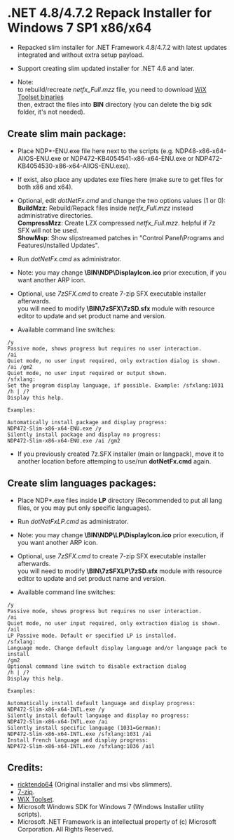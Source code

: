 # .NET 4.8/4.7.2 Repack Installer for Windows 7 SP1 x86/x64

* Repacked slim installer for .NET Framework 4.8/4.7.2 with latest updates integrated and without extra setup payload.

* Support creating slim updated installer for .NET 4.6 and later.

* Note:  
to rebuild/recreate *netfx_Full.mzz* file, you need to download [WiX Toolset binaries](https://github.com/wixtoolset/wix3/releases/download/wix3111rtm/wix311-binaries.zip)  
then, extract the files into **BIN** directory (you can delete the big sdk folder, it's not needed).

## Create slim main package:

* Place NDP*-ENU.exe file here next to the scripts (e.g. NDP48-x86-x64-AllOS-ENU.exe or NDP472-KB4054541-x86-x64-ENU.exe or NDP472-KB4054530-x86-x64-AllOS-ENU.exe).

* If exist, also place any updates exe files here (make sure to get files for both x86 and x64).

* Optional, edit *dotNetFx.cmd* and change the two options values (1 or 0):  
**BuildMzz**: Rebuild/Repack files inside *netfx_Full.mzz* instead administrative directories.  
**CompressMzz**: Create LZX compressed *netfx_Full.mzz*. helpful if 7z SFX will not be used.  
**ShowMsp**: Show slipstreamed patches in "Control Panel\Programs and Features\Installed Updates".

* Run *dotNetFx.cmd* as administrator.

* Note: you may change **\BIN\NDP\DisplayIcon.ico** prior execution, if you want another ARP icon.

* Optional, use *7zSFX.cmd* to create 7-zip SFX executable installer afterwards.  
you will need to modify **\BIN\7zSFX\7zSD.sfx** module with resource editor to update and set product name and version.

* Available command line switches:  
```
/y  
Passive mode, shows progress but requires no user interaction.  
/ai  
Quiet mode, no user input required, only extraction dialog is shown.  
/ai /gm2  
Quiet mode, no user input required or output shown.  
/sfxlang:  
Set the program display language, if possible. Example: /sfxlang:1031  
/h | /?  
Display this help.  

Examples:  

Automatically install package and display progress:  
NDP472-Slim-x86-x64-ENU.exe /y  
Silently install package and display no progress:  
NDP472-Slim-x86-x64-ENU.exe /ai /gm2
```

* If you previously created 7z.SFX installer (main or langpack), move it to another location before attemping to use/run **dotNetFx.cmd** again.

## Create slim languages packages:

* Place NDP*.exe files inside **LP** directory (Recommended to put all lang files, or you may put only specific languages).

* Run *dotNetFxLP.cmd* as administrator.

* Note: you may change **\BIN\NDP\LP\DisplayIcon.ico** prior execution, if you want another ARP icon.

* Optional, use *7zSFX.cmd* to create 7-zip SFX executable installer afterwards.  
you will need to modify **\BIN\7zSFXLP\7zSD.sfx** module with resource editor to update and set product name and version.

* Available command line switches:  
```
/y  
Passive mode, shows progress but requires no user interaction.  
/ai  
Quiet mode, no user input required, only extraction dialog is shown.  
/ail  
LP Passive mode. Default or specified LP is installed.  
/sfxlang:  
Language mode. Change default display language and/or language pack to install  
/gm2  
Optional command line switch to disable extraction dialog  
/h | /?  
Display this help.  

Examples:  

Automatically install default language and display progress:  
NDP472-Slim-x86-x64-INTL.exe /y  
Silently install default language and display no progress:  
NDP472-Slim-x86-x64-INTL.exe /ai  
Silently install specific language (1031=German):  
NDP472-Slim-x86-x64-INTL.exe /sfxlang:1031 /ai  
Install French language and display progress:  
NDP472-Slim-x86-x64-INTL.exe /sfxlang:1036 /ail
```

## Credits:

- [ricktendo64](https://forums.mydigitallife.net/members/28038/) (Original installer and msi vbs slimmers).  
- [7-zip](https://www.7-zip.org/).  
- [WiX Toolset](https://wixtoolset.org).  
- Microsoft Windows SDK for Windows 7 (Windows Installer utility scripts).  
- Microsoft .NET Framework is an intellectual property of (c) Microsoft Corporation. All Rights Reserved.
